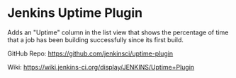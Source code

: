 Jenkins Uptime Plugin
=====================

Adds an "Uptime" column in the list view that shows the percentage of time that a job has been building 
successfully since its first build.

GitHub Repo:
https://github.com/jenkinsci/uptime-plugin


Wiki:
https://wiki.jenkins-ci.org/display/JENKINS/Uptime+Plugin
